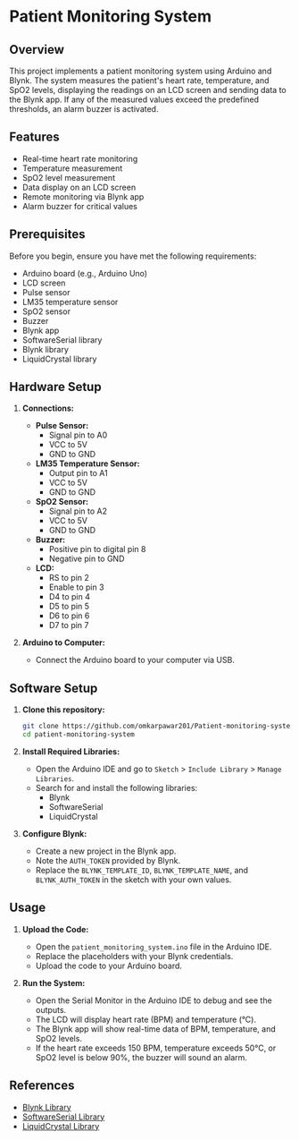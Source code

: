 # Patient Monitoring System

## Overview

This project implements a patient monitoring system using Arduino and Blynk. The system measures the patient's heart rate, temperature, and SpO2 levels, displaying the readings on an LCD screen and sending data to the Blynk app. If any of the measured values exceed the predefined thresholds, an alarm buzzer is activated.

## Features

- Real-time heart rate monitoring
- Temperature measurement
- SpO2 level measurement
- Data display on an LCD screen
- Remote monitoring via Blynk app
- Alarm buzzer for critical values

## Prerequisites

Before you begin, ensure you have met the following requirements:

- Arduino board (e.g., Arduino Uno)
- LCD screen
- Pulse sensor
- LM35 temperature sensor
- SpO2 sensor
- Buzzer
- Blynk app
- SoftwareSerial library
- Blynk library
- LiquidCrystal library

## Hardware Setup

1. **Connections:**
    - **Pulse Sensor:**
        - Signal pin to A0
        - VCC to 5V
        - GND to GND
    - **LM35 Temperature Sensor:**
        - Output pin to A1
        - VCC to 5V
        - GND to GND
    - **SpO2 Sensor:**
        - Signal pin to A2
        - VCC to 5V
        - GND to GND
    - **Buzzer:**
        - Positive pin to digital pin 8
        - Negative pin to GND
    - **LCD:**
        - RS to pin 2
        - Enable to pin 3
        - D4 to pin 4
        - D5 to pin 5
        - D6 to pin 6
        - D7 to pin 7

2. **Arduino to Computer:**
    - Connect the Arduino board to your computer via USB.

## Software Setup

1. **Clone this repository:**
    ```sh
    git clone https://github.com/omkarpawar201/Patient-monitoring-system.git
    cd patient-monitoring-system
    ```

2. **Install Required Libraries:**
    - Open the Arduino IDE and go to `Sketch` > `Include Library` > `Manage Libraries`.
    - Search for and install the following libraries:
        - Blynk
        - SoftwareSerial
        - LiquidCrystal

3. **Configure Blynk:**
    - Create a new project in the Blynk app.
    - Note the `AUTH_TOKEN` provided by Blynk.
    - Replace the `BLYNK_TEMPLATE_ID`, `BLYNK_TEMPLATE_NAME`, and `BLYNK_AUTH_TOKEN` in the sketch with your own values.

## Usage

1. **Upload the Code:**
    - Open the `patient_monitoring_system.ino` file in the Arduino IDE.
    - Replace the placeholders with your Blynk credentials.
    - Upload the code to your Arduino board.

2. **Run the System:**
    - Open the Serial Monitor in the Arduino IDE to debug and see the outputs.
    - The LCD will display heart rate (BPM) and temperature (°C).
    - The Blynk app will show real-time data of BPM, temperature, and SpO2 levels.
    - If the heart rate exceeds 150 BPM, temperature exceeds 50°C, or SpO2 level is below 90%, the buzzer will sound an alarm.

## References

- [Blynk Library](https://github.com/blynkkk/blynk-library)
- [SoftwareSerial Library](https://www.arduino.cc/en/Reference/SoftwareSerial)
- [LiquidCrystal Library](https://www.arduino.cc/en/Reference/LiquidCrystal)